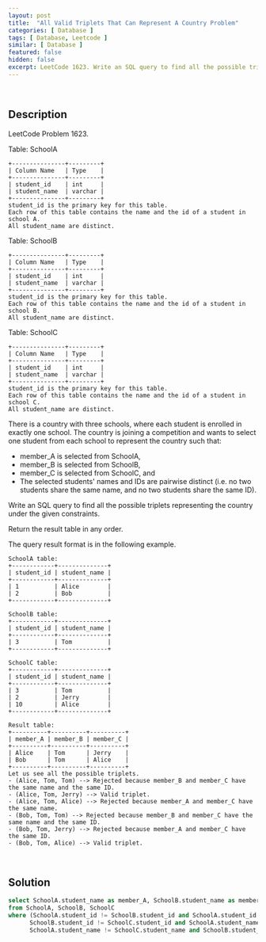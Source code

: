 ```yaml
---
layout: post
title:  "All Valid Triplets That Can Represent A Country Problem"
categories: [ Database ]
tags: [ Database, Leetcode ]
similar: [ Database ]
featured: false
hidden: false
excerpt: LeetCode 1623. Write an SQL query to find all the possible triplets representing the country under the given constraints.
---
```


<br />

## Description

LeetCode Problem 1623. 

Table: SchoolA

```
+---------------+---------+
| Column Name   | Type    |
+---------------+---------+
| student_id    | int     |
| student_name  | varchar |
+---------------+---------+
student_id is the primary key for this table.
Each row of this table contains the name and the id of a student in school A.
All student_name are distinct.
```

Table: SchoolB

```
+---------------+---------+
| Column Name   | Type    |
+---------------+---------+
| student_id    | int     |
| student_name  | varchar |
+---------------+---------+
student_id is the primary key for this table.
Each row of this table contains the name and the id of a student in school B.
All student_name are distinct.
```

Table: SchoolC

```
+---------------+---------+
| Column Name   | Type    |
+---------------+---------+
| student_id    | int     |
| student_name  | varchar |
+---------------+---------+
student_id is the primary key for this table.
Each row of this table contains the name and the id of a student in school C.
All student_name are distinct.
```

There is a country with three schools, where each student is enrolled in exactly one school. The country is joining a competition and wants to select one student from each school to represent the country such that:

* member_A is selected from SchoolA,
* member_B is selected from SchoolB,
* member_C is selected from SchoolC, and
* The selected students' names and IDs are pairwise distinct (i.e. no two students share the same name, and no two students share the same ID).

Write an SQL query to find all the possible triplets representing the country under the given constraints.

Return the result table in any order.

The query result format is in the following example.

 
```
SchoolA table:
+------------+--------------+
| student_id | student_name |
+------------+--------------+
| 1          | Alice        |
| 2          | Bob          |
+------------+--------------+

SchoolB table:
+------------+--------------+
| student_id | student_name |
+------------+--------------+
| 3          | Tom          |
+------------+--------------+

SchoolC table:
+------------+--------------+
| student_id | student_name |
+------------+--------------+
| 3          | Tom          |
| 2          | Jerry        |
| 10         | Alice        |
+------------+--------------+

Result table:
+----------+----------+----------+
| member_A | member_B | member_C |
+----------+----------+----------+
| Alice    | Tom      | Jerry    |
| Bob      | Tom      | Alice    |
+----------+----------+----------+
Let us see all the possible triplets.
- (Alice, Tom, Tom) --> Rejected because member_B and member_C have the same name and the same ID.
- (Alice, Tom, Jerry) --> Valid triplet.
- (Alice, Tom, Alice) --> Rejected because member_A and member_C have the same name.
- (Bob, Tom, Tom) --> Rejected because member_B and member_C have the same name and the same ID.
- (Bob, Tom, Jerry) --> Rejected because member_A and member_C have the same ID.
- (Bob, Tom, Alice) --> Valid triplet.
```

<br />

## Solution


```sql
select SchoolA.student_name as member_A, SchoolB.student_name as member_B, SchoolC.student_name as member_C
from SchoolA, SchoolB, SchoolC
where (SchoolA.student_id != SchoolB.student_id and SchoolA.student_id != SchoolC.student_id and 
      SchoolB.student_id != SchoolC.student_id and SchoolA.student_name != SchoolB.student_name and
      SchoolA.student_name != SchoolC.student_name and SchoolB.student_name != SchoolC.student_name)
```
